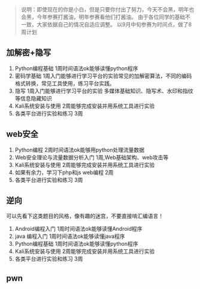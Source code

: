 >说明：即使现在的你是小白，但是只要你付出了努力，今天不会黑，明年也会黑，今年参赛打酱油，明年参赛看他们打酱油。
由于各位同学的基础不一致，大家依据自己的情况自适应调整。
以9月中旬参赛为时间点，做了8周计划  

## 加解密+隐写

1. Python编程基础  1周时间语法ok能够读懂python程序
2.	密码学基础 1周入门能够进行学习平台的实验常见的加解密算法，不同的编码格式转换，常见工具使用，练习平台实践。
3. 隐写  1周入门能够进行学习平台的实验
多媒体基础知识、隐写术、水印和指纹等信息隐藏知识
4.	Kali系统安装与使用   2周能够完成安装并用系统工具进行实验
5.	各类平台进行实验和练习 3周  

## web安全
1.	Python编程  2周时间语法ok能够用python处理流量数据
2.	Web安全理论与流量数据分析入门  1周,Web基础架构、web攻击等
3.	Kali系统安装与使用   2周能够完成安装并用系统工具进行实验
4.	如果有余力，学习下php和js web编程  2周
5.	各类平台进行实验和练习 3周  

## 逆向  

可以先看下这类题目的风格，像有趣的迷宫，不要直接啃汇编语言！
1.	Android编程入门  1周时间语法ok能够读懂Android程序
2.	java 编程入门  1周时间语法ok能够读懂java程序
3.	Python编程基础  1周时间语法ok能够读懂python程序
4.	Kali系统安装与使用   2周能够完成安装并用系统工具进行实验
5. 各类平台进行实验和练习 3周  
   
## pwn

